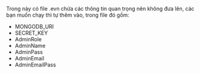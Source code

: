 Trong này có file .evn chứa các thông tin quan trọng nên không đưa lên, các bạn muốn chạy thì tự thêm vào, trong file đó gồm:
- MONGODB_URI
- SECRET_KEY
- AdminRole
- AdminName
- AdminPass
- AdminEmail
- AdminEmailPass

